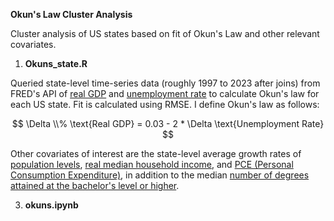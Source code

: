 **Okun's Law Cluster Analysis**

Cluster analysis of US states based on fit of Okun's Law and other relevant covariates. 

1. **Okuns_state.R**

Queried state-level time-series data (roughly 1997 to 2023 after joins) from FRED's API of [real GDP](https://fred.stlouisfed.org/series/CARGSP) and [unemployment rate](https://fred.stlouisfed.org/release/tables?rid=112&eid=1195039) to calculate Okun's law for each US state. Fit is calculated using RMSE. I define Okun's law as follows:

$$
\Delta \\% \text{Real GDP} = 0.03 - 2 * \Delta \text{Unemployment Rate}
$$

Other covariates of interest are the state-level average growth rates of [population levels](https://fred.stlouisfed.org/release/tables?rid=118&eid=259194), [real median household income](https://fred.stlouisfed.org/release/tables?rid=249&eid=259515), and [PCE (Personal Consumption Expenditure)](https://fred.stlouisfed.org/release/tables?rid=391&eid=216084), in addition to the median [number of degrees attained at the bachelor's level or higher](https://fred.stlouisfed.org/release/tables?rid=330&eid=391444).  

3. **okuns.ipynb**
